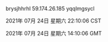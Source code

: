 brysjhhrhl 59.174.26.185 yqqlmgsycl

2021年 07月 24日 星期六 22:10:06 CST

2021年 07月 24日 星期六 14:10:06 GMT
